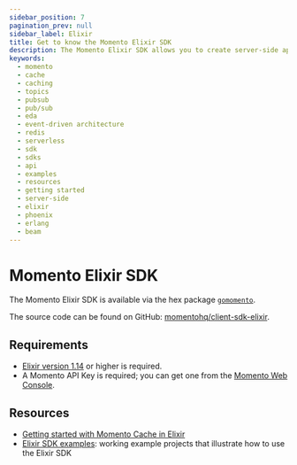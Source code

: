 ```yaml
---
sidebar_position: 7
pagination_prev: null
sidebar_label: Elixir
title: Get to know the Momento Elixir SDK
description: The Momento Elixir SDK allows you to create server-side applications, and take advantage of Momento's caching and pub-sub features. Find resources and examples here!
keywords:
  - momento
  - cache
  - caching
  - topics
  - pubsub
  - pub/sub
  - eda
  - event-driven architecture
  - redis
  - serverless
  - sdk
  - sdks
  - api
  - examples
  - resources
  - getting started
  - server-side
  - elixir
  - phoenix
  - erlang
  - beam
---
```


# Momento Elixir SDK

The Momento Elixir SDK is available via the hex package [`gomomento`](https://hex.pm/packages/gomomento).

The source code can be found on GitHub: [momentohq/client-sdk-elixir](https://github.com/momentohq/client-sdk-elixir).

## Requirements

- [Elixir version 1.14](https://elixir-lang.org/install.html) or higher is required.
- A Momento API Key is required; you can get one from the [Momento Web Console](https://console.gomomento.com/).

## Resources

- [Getting started with Momento Cache in Elixir](./cache.mdx)
- [Elixir SDK examples](https://github.com/momentohq/client-sdk-elixir/blob/main/examples/README.md): working example projects that illustrate how to use the Elixir SDK
